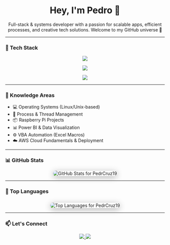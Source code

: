 <!-- README.md -->

<h1 align="center">Hey, I'm Pedro 👋</h1>
<p align="center">
  Full-stack & systems developer with a passion for scalable apps, efficient processes, and creative tech solutions.  
  Welcome to my GitHub universe 🚀
</p>

---

### 🧰 Tech Stack

<p align="center">
  <img src="https://skillicons.dev/icons?i=nextjs,tailwind,nestjs,nodejs,spring,java,c,postgres,prisma,docker,kubernetes,vercel,githubactions" />
</p>

<p align="center">
  <img src="https://skillicons.dev/icons?i=ts,js,html,css,git,aws" />
</p>

<p align="center">
  <img src="https://img.shields.io/badge/Cloudflare-CDN%20%26%20Security-orange?style=for-the-badge&logo=cloudflare&logoColor=white" />
</p>

---

### 🧠 Knowledge Areas

- 💻 Operating Systems (Linux/Unix-based)
- 🧵 Process & Thread Management
- 📦 Raspberry Pi Projects
- 📊 Power BI & Data Visualization
- ⚙️ VBA Automation (Excel Macros)
- ☁️ AWS Cloud Fundamentals & Deployment

---

### 📊 GitHub Stats

<div align="center">
  <img
    src="https://github-readme-stat-neon.vercel.app/api?username=PedrCruz19&show_icons=true&count_private=true&theme=radical&hide_border=false&border_radius=15"
    alt="GitHub Stats for PedrCruz19"
    style="max-width: 100%; border-radius: 15px; box-shadow: 0 4px 20px rgba(0,0,0,0.3);"
  />
</div>

---

### 📘 Top Languages

<div align="center">
  <img
    src="https://github-readme-stat-neon.vercel.app/api/top-langs/?username=PedrCruz19&layout=compact&theme=radical&border_radius=15"
    alt="Top Languages for PedrCruz19"
    style="max-width: 100%; border-radius: 15px; margin-top: 10px; box-shadow: 0 4px 20px rgba(0,0,0,0.3);"
  />
</div>

---

### 📫 Let's Connect

<p align="center">
  <a href="https://www.linkedin.com/in/pruz19/" target="_blank">
    <img src="https://img.shields.io/badge/-LinkedIn-0e76a8?style=for-the-badge&logo=linkedin&logoColor=white" />
  </a>
  <a href="mailto:1240589@isep.ipp.pt">
    <img src="https://img.shields.io/badge/-Email-red?style=for-the-badge&logo=gmail&logoColor=white" />
  </a>
</p>
